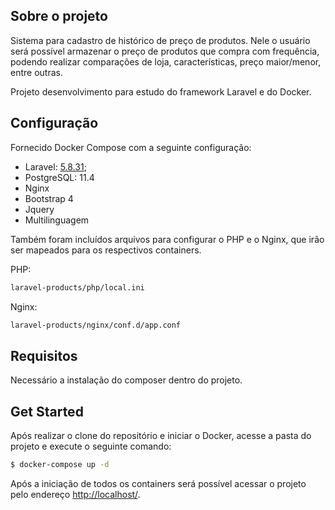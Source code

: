 ## Sobre o projeto

Sistema para cadastro de histórico de preço de produtos. Nele o usuário será possível armazenar o preço de produtos que compra com frequência, podendo realizar comparações de loja, características, preço maior/menor, entre outras.

Projeto desenvolvimento para estudo do framework Laravel e do Docker.

## Configuração

Fornecido Docker Compose com a seguinte configuração:

- Laravel: [5.8.31](https://github.com/laravel/laravel);
- PostgreSQL: 11.4
- Nginx
- Bootstrap 4
- Jquery
- Multilinguagem

Também foram incluídos arquivos para configurar o PHP e o Nginx, que irão ser mapeados para os respectivos containers.

PHP:

```bash
laravel-products/php/local.ini
```

Nginx:

```bash
laravel-products/nginx/conf.d/app.conf
```

## Requisitos

Necessário a instalação do composer dentro do projeto.

## Get Started

Após realizar o clone do repositório e iniciar o Docker, acesse a pasta do projeto e execute o seguinte comando:

```bash
$ docker-compose up -d
```

Após a iniciação de todos os containers será possível acessar o projeto pelo endereço [http://localhost/](http://localhost/).

